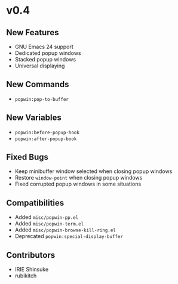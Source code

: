 v0.4
====

New Features
------------

- GNU Emacs 24 support
- Dedicated popup windows
- Stacked popup windows
- Universal displaying

New Commands
------------

- `popwin:pop-to-buffer`

New Variables
-------------

- `popwin:before-popup-hook`
- `popwin:after-popup-book`

Fixed Bugs
----------

- Keep minibuffer window selected when closing popup windows
- Restore `window-point` when closing popup windows
- Fixed corrupted popup windows in some situations

Compatibilities
---------------

- Added `misc/popwin-pp.el`
- Added `misc/popwin-term.el`
- Added `misc/popwin-browse-kill-ring.el`
- Deprecated `popwin:special-display-buffer`

Contributors
------------

- IRIE Shinsuke
- rubikitch
